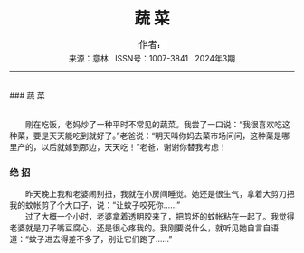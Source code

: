 # <center>蔬 菜</center>

<div align=center><img src="https://raw.githubusercontent.com/leaguecn/magazines/main/img_authors/%25d7%25f7%25d5%25df%25a3%25ba.jpg"></div>

<center>来源：意林   ISSN号：1007-3841   2024年3期</center>

* * *

<br>### 蔬 菜

  
<br>　　剛在吃饭，老妈炒了一种平时不常见的蔬菜。我尝了一口说：“我很喜欢吃这种菜，要是天天能吃到就好了。”老爸说：“明天叫你妈去菜市场问问，这种菜是哪里产的，以后就嫁到那边，天天吃！”老爸，谢谢你替我考虑！

### 绝 招

  
　　昨天晚上我和老婆闹别扭，我就在小房间睡觉。她还是很生气，拿着大剪刀把我的蚊帐剪了个大口子，说：“让蚊子咬死你……”  
　　过了大概一个小时，老婆拿着透明胶来了，把剪坏的蚊帐粘在一起了。我觉得老婆就是刀子嘴豆腐心，还是很心疼我的。我刚要说什么，就听见她自言自语道：“蚊子进去得差不多了，别让它们跑了……”
